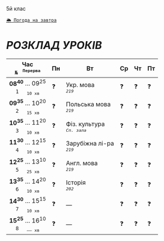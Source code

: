 5й клас  

[`🌦️ Погода на завтра`](https://meteofor.com.ua/weather-vinnytsia-4962/tomorrow)

# *РОЗКЛАД УРОКІВ*

| Час <br>`№`   <sup>`Перерва`</sup> | Пн | Вт | Ср | Чт | Пт |
|:---:|---|---|---|---|---|
| **08<sup>40</sup>** … 09<sup>25</sup> <br>`1`     <sub>`10 хв`</sub> | ❓ | Укр. мова <br>*<sup>`219`</sup>* | ❓ | ❓ | ❓ |
| **09<sup>35</sup>** … 10<sup>20</sup> <br>`2`     <sub>`15 хв`</sub> | ❓ | Польська мова <br>*<sup>`219`</sup>* | ❓ | ❓ | ❓ |
| **10<sup>35</sup>** … 11<sup>20</sup> <br>`3`     <sub>`10 хв`</sub> | ❓ | Фіз. культура <br>*<sup>`Сп. зала`</sup>* | ❓ | ❓ | ❓ |
| **11<sup>30</sup>** … 12<sup>15</sup> <br>`4`     <sub>`10 хв`</sub> | ❓ | Зарубіжна лі-ра <br>*<sup>`219`</sup>* | ❓ | ❓ | ❓ |
| **12<sup>25</sup>** … 13<sup>10</sup> <br>`5`     <sub>`25 хв`</sub> | ❓ | Англ. мова <br>*<sup>`219`</sup>* | ❓ | ❓ | ❓ |
| **13<sup>35</sup>** … 14<sup>20</sup> <br>`6`     <sub>`10 хв`</sub> | ❓ | Історія <br>*<sup>`202`</sup>* | ❓ | ❓ | ❓ |
| **14<sup>30</sup>** … 15<sup>15</sup> <br>`7`     <sub>`10 хв`</sub> | ❓ | — | ❓ | ❓ | ❓ |
| **15<sup>25</sup>** … 16<sup>10</sup> <br>`8`     <sub>`—— хв`</sub> | ❓ | — | ❓ | ❓ | ❓ |
